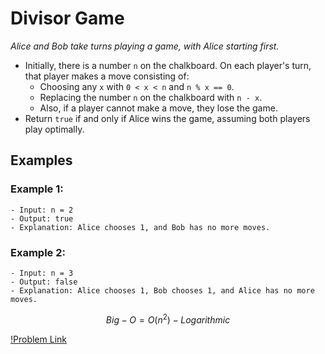 # Divisor Game

_Alice and Bob take turns playing a game, with Alice starting first._

- Initially, there is a number `n` on the chalkboard. On each player's turn, that player makes a move consisting of:
  - Choosing any `x` with `0 < x < n` and `n % x == 0`.
  - Replacing the number `n` on the chalkboard with `n - x`.
  - Also, if a player cannot make a move, they lose the game.
- Return `true` if and only if Alice wins the game, assuming both players play optimally.

## Examples

### Example 1:

    - Input: n = 2
    - Output: true
    - Explanation: Alice chooses 1, and Bob has no more moves.

### Example 2:

    - Input: n = 3
    - Output: false
    - Explanation: Alice chooses 1, Bob chooses 1, and Alice has no more moves.

$$Big-O = O(n^2) - Logarithmic$$

[!Problem Link](https://leetcode.com/problems/divisor-game/)
